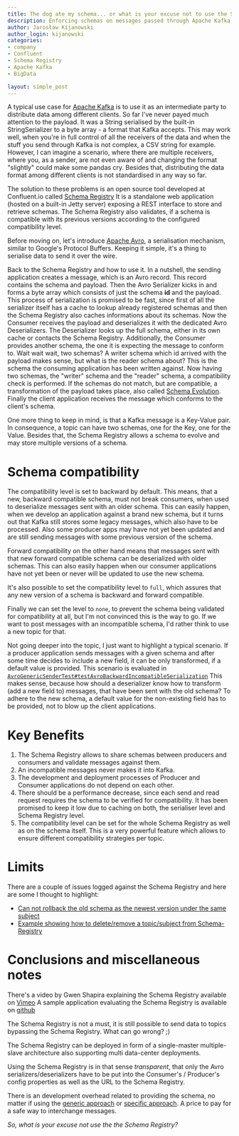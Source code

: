```yaml
---
title: The dog ate my schema... or what is your excuse not to use the Schema Registry with Apache Kafka?
description: Enforcing schemas on messages passed through Apache Kafka
author: Jarosław Kijanowski
author_login: kijanowski
categories:
- company
- Confluent
- Schema Registry
- Apache Kafka
- BigData

layout: simple_post
---
```



A typical use case for [Apache Kafka](http://kafka.apache.org/) is to use it as an intermediate party to distribute data among different clients. So far I've never payed much attention to the payload. It was a String serialised by the built-in StringSerializer to a byte array - a format that Kafka accepts.
This may work well, when you're in full control of all the receivers of the data and when the stuff you send through Kafka is not complex, a CSV string for example. However, I can imagine a scenario, where there are multiple receivers, where you, as a sender, are not even aware of and changing the format "slightly" could make some pandas cry. Besides that, distributing the data format among different clients is not standardised in any way so far.

The solution to these problems is an open source tool developed at Confluent.io called [Schema Registry](http://docs.confluent.io/3.0.0/schema-registry/docs/)
It is a standalone web application (hosted on a built-in Jetty server) exposing a REST interface to store and retrieve schemas. The Schema Registry also validates, if a schema is compatible with its previous versions according to the configured compatibility level.

Before moving on, let's introduce [Apache Avro](https://avro.apache.org/), a serialisation mechanism, similar to Google's Protocol Buffers. Keeping it simple, it's a thing to serialise data to send it over the wire.

Back to the Schema Registry and how to use it. In a nutshell, the sending application creates a message, which is an Avro record. This record contains the schema and payload. Then the Avro Serializer kicks in and forms a byte array which consists of just the schema **id** and the payload. This process of serialization is promised to be fast, since first of all the serializer itself has a cache to lookup already registered schemas and then the Schema Registry also caches informations about its schemas.
Now the Consumer receives the payload and deserializes it with the dedicated Avro Deserializers. The Deserializer looks up the full schema, either in its own cache or contacts the Schema Registry. Additionally, the Consumer provides another schema, the one it is expecting the message to conform to. Wait wait wait, two schemas? A writer schema which id arrived with the payload makes sense, but what is the reader schema about? This is the schema the consuming application has been written against. Now having two schemas, the "writer" schema and the "reader" schema, a compatibility check is performed. If the schemas do not match, but are compatible, a transformation of the payload takes place, also called [Schema Evolution](https://docs.oracle.com/cd/NOSQL/html/GettingStartedGuide/schemaevolution.html). Finally the client application receives the message which conforms to the client's schema.

One more thing to keep in mind, is that a Kafka message is a Key-Value pair. In consequence, a topic can have two schemas, one for the Key, one for the Value. Besides that, the Schema Registry allows a schema to evolve and may store multiple versions of a schema.

# Schema compatibility

The compatibility level is set to backward by default. This means, that a new, backward compatible schema, must not break consumers, when used to deserialize messages sent with an older schema. This can easily happen, when we develop an application against a brand new schema, but it turns out that Kafka still stores some legacy messages, which also have to be processed. Also some producer apps may have not yet been updated and are still sending messages with some previous version of the schema. 

Forward compatibility on the other hand means that messages sent with that new forward compatible schema can be deserialized with older schemas. This can also easily happen when our consumer applications have not yet been or never will be updated to use the new schema.

It's also possible to set the compatibility level to `full`, which assures that any new version of a schema is backward and forward compatible.

Finally we can set the level to `none`, to prevent the schema being validated for compatibility at all, but I'm not convinced this is the way to go. If we want to post messages with an incompatible schema, I'd rather think to use a new topic for that.

Not going deeper into the topic, I just want to highlight a typical scenario. If a producer application sends messages with a given schema and after some time decides to include a new field, it can be only transformed, if a default value is provided. This scenario is evaluated in [`AvroGenericSenderTest#testAvroBackwardIncompatibleSerialization`](https://github.com/softwaremill/confluent-playground/blob/master/avro-serialization/src/test/java/wrapper/AvroGenericSenderTest.java#L86)
This makes sense, because how should a deserializer know how to transform (add a new field to) messages, that have been sent with the old schema? To adhere to the new schema, a default value for the non-existing field has to be provided, not to blow up the client applications.

# Key Benefits

1. The Schema Registry allows to share schemas between producers and consumers and validate messages against them. 
2. An incompatible messages never makes it into Kafka.
3. The development and deployment processes of Producer and Consumer applications do not depend on each other.
4. There should be a performance decrease, since each send and read request requires the schema to be verified for compatibility. It has been promised to keep it low due to caching on both, the serialiser level and Schema Registry level.
5. The compatibility level can be set for the whole Schema Registry as well as on the schema itself. This is a very powerful feature which allows to ensure different compatibility strategies per topic.

# Limits

There are a couple of issues logged against the Schema Registry and here are some I thought to highlight:
* [Can not rollback the old schema as the newest version under the same subject](https://github.com/confluentinc/schema-registry/issues/270)
* [Example showing how to delete/remove a topic/subject from Schema-Registry](https://github.com/confluentinc/schema-registry/issues/227)

# Conclusions and miscellaneous notes

There's a video by Gwen Shapira explaining the Schema Registry available on [Vimeo](https://vimeo.com/167028700)
A sample application evaluating the Schema Registry is available on [github](https://github.com/softwaremill/confluent-playground/tree/master/avro-serialization)

The Schema Registry is not a must, it is still possible to send data to topics bypassing the Schema Registry. What can go wrong? ;)

The Schema Registry can be deployed in form of a single-master multiple-slave architecture also supporting multi data-center deployments.

Using the Schema Registry is in that sense *transparent*, that only the Avro serializers/deserializers have to be put into the Consumer's / Producer's config properties as well as the URL to the Schema Registry.

There is an development overhead related to providing the schema, no matter if using the [generic approach](https://github.com/softwaremill/confluent-playground/tree/master/avro-serialization#avro-generic-approach) or [specific approach](https://github.com/softwaremill/confluent-playground/tree/master/avro-serialization#avro-specific-approach). A price to pay for a safe way to interchange messages.

*So, what is your excuse not use the the Schema Registry?*

